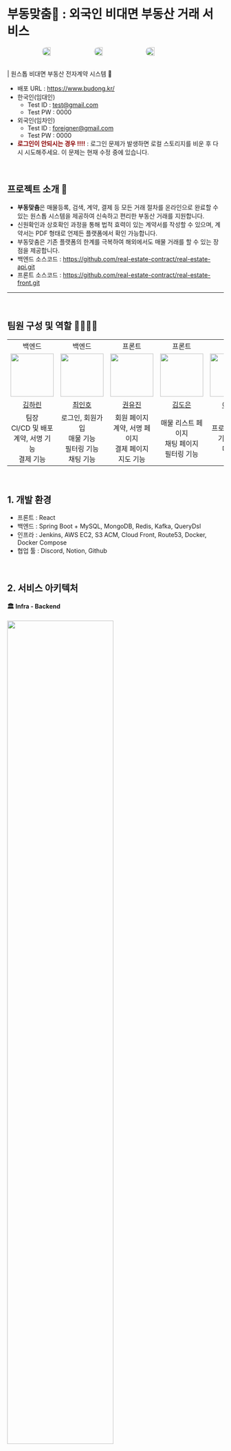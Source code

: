 # 부동맞춤🏡 : 외국인 비대면 부동산 거래 서비스
<div style="display: flex; justify-content: center; gap: 20px;">
  <img src="https://github.com/real-estate-contract/real-estate-front/assets/99604087/13e626fb-4d4a-4817-b554-d465e48baea4" style="border-radius: 15px; width: 20%;">
  <img src="https://github.com/real-estate-contract/real-estate-front/assets/99604087/35142afd-087c-4f25-aebf-211581898571" style="border-radius: 15px; width: 20%;">
    <img src="https://github.com/real-estate-contract/real-estate-front/assets/99604087/233c94c8-4e85-42c9-b1f0-c6326a3682a1" style="border-radius: 15px; width: 20%;">
</div>
<br/>


| 원스톱 비대면 부동산 전자계약 시스템 🏡
- 배포 URL : https://www.budong.kr/
- 한국인(임대인)
    - Test ID : test@gmail.com
    - Test PW : 0000
- 외국인(임차인) 
    - Test ID : foreigner@gmail.com
    - Test PW : 0000
- <span style="color:#8B0000;">**로그인이 안되시는 경우 ‼️‼️**</span>  :
  로그인 문제가 발생하면 로컬 스토리지를 비운 후 다시 시도해주세요. 이 문제는 현재 수정 중에 있습니다.

<br>

## 프로젝트 소개 📝

- **부동맞춤**은 매물등록, 검색, 계약, 결제 등 모든 거래 절차를 온라인으로 완료할 수 있는 원스톱 시스템을 제공하여 신속하고 편리한 부동산 거래를 지원합니다.
- 신원확인과 상호확인 과정을 통해 법적 효력이 있는 계약서를 작성할 수 있으며, 계약서는 PDF 형태로 언제든 플랫폼에서 확인 가능합니다.
- 부동맞춤은 기존 플랫폼의 한계를 극복하여 해외에서도 매물 거래를 할 수 있는 장점을 제공합니다.
- 백엔드 소스코드 : https://github.com/real-estate-contract/real-estate-api.git
- 프론트 소스코드 : https://github.com/real-estate-contract/real-estate-front.git
----

<br>

## 팀원 구성 및 역할 👨‍👨‍👧‍👧

<table>
  <tbody>
      <tr>
      <td align="center">백엔드</td> 
      <td align="center">백엔드</td>
      <td align="center">프론트</td>
      <td align="center">프론트</td>
      <td align="center">기획</td>
      </tr>
      <tr>
      <td align="center"><a href="https://github.com/harin1212"><img src="https://github.com/harin1212.png" width="100px;" alt=""/></td>
      <td align="center"><a href="https://github.com/Choi-InHo"><img src="https://github.com/Choi-InHo.png" width="100px;" alt=""/></td>
      <td align="center"><a href="https://github.com/yuujin00"><img src="https://github.com/yuujin00.png" width="100px;" alt=""/></td>
      <td align="center"><a href="https://github.com/doeuni"><img src="https://github.com/doeuni.png" width="100px;" alt=""/></td>
      <td align="center"><a href="https://github.com/C8-H10-N4-O2"><img src="https://github.com/C8-H10-N4-O2.png" width="100px;" alt=""/></td>
      </tr>
      <tr>
      <td align="center"><a href="https://github.com/harin1212">김하린</td> 
      <td align="center"><a href="https://github.com/Choi-InHo">최인호</td> 
      <td align="center"><a href="https://github.com/yuujin00">권유진</td>
      <td align="center"><a href="https://github.com/doeuni">김도은</td>
      <td align="center"><a href="https://github.com/C8-H10-N4-O2">이예솔</td>
      </tr>
    <tr>
    <td align="center">팀장<br/>CI/CD 및 배포<br/>계약, 서명 기능<br/>결제 기능</td> 
    <td align="center">로그인, 회원가입<br/> 매물 기능 <br/> 필터링 기능<br/> 채팅 기능 <br/> </td> 
    <td align="center">회원 페이지<br/> 계약, 서명 페이지 <br/> 결제 페이지<br/> 지도 기능 <br/></td>
    <td align="center">매물 리스트 페이지<br/> 채팅 페이지 <br/> 필터링 기능<br/> </td>
    <td align="center">프로젝트 기획 <br/> 기능 설계 <br/> 디자인 </td>
    </tr>
  </tbody>
</table>


<br>

## 1. 개발 환경

- 프론트 : React
- 백엔드 : Spring Boot + MySQL, MongoDB, Redis, Kafka, QueryDsl
- 인프라 : Jenkins, AWS EC2, S3 ACM, Cloud Front, Route53, Docker, Docker Compose
- 협업 툴 : Discord, Notion, Github
<br>

## 2. 서비스 아키텍처 
####  🏛 Infra - Backend
<img src="https://github.com/real-estate-contract/real-estate-front/assets/99604087/53066bed-88aa-4006-ad2f-5e1cce295966" width="70%"/>

####  🏛 Infra - Frontend
<img src="https://github.com/real-estate-contract/real-estate-front/assets/99604087/adc78aca-a8ff-4142-887c-2127eb40cd25" width="50%"/>

## 3. 페이지별 기능

### 🎥 온보딩, 회원가입, 로그인
- 서비스 접속 초기화면입니다.
- 온보딩 화면 이후 회원가입, 로그인을 진행합니다.

| 기능 | 배포 환경 시연 |
|:----:|:------:|
| 온보딩, 회원가입, 로그인 | <div style="display: flex; justify-content: center; gap: 20px;"><img src="https://github.com/real-estate-contract/real-estate-front/assets/99604087/5d05524d-0255-40a0-bf4d-76a7819994e6" width="30%" style="border-radius: 15px;"/><img src="https://github.com/real-estate-contract/real-estate-front/assets/99604087/538cf4e1-2a1a-415a-8411-691282031081" width="30%" style="border-radius: 15px;"/></div> |

### 🎥 매물 등록
- (1) 주소 등록 : 매물 소유인(임대인)은 플랫폼을 통해 매물을 등록할 수 있습니다. 네이버 클라우드의 지도 API를 이용해 지도 검색 기능으로 매물 주소를 검색 후 등록합니다.
- (2) 매물 옵션 : 임대인이 매물 옵션 정보를 등록합니다.
- (3) 추가 옵션 : 매물에 관해 추가 필요한 정보를 등록합니다.
- (4) 이미지 : 매물 이미지를 등록합니다. 이 때 이미지는 S3 버킷으로 관리합니다.

| 기능 | 배포 환경 시연 |
|:----:|:------:|
| 주소 등록 매물 옵션, 추가 옵션, 이미지 등록 | <div style="display: flex; justify-content: center; gap: 20px; flex-wrap: wrap;"><img src="https://github.com/real-estate-contract/real-estate-front/assets/99604087/11887e26-6f4b-4043-8d10-d874df937025" width="30%" style="border-radius: 15px; margin-bottom: 20px;"/><img src="https://github.com/real-estate-contract/real-estate-front/assets/99604087/9a95d517-d4e2-48f8-a8d1-5beb48a1f644" width="30%" style="border-radius: 15px; margin-bottom: 20px;"/><img src="https://github.com/real-estate-contract/real-estate-front/assets/99604087/281aaef7-0f79-4c50-abb6-6123252db085" width="30%" style="border-radius: 15px; margin-bottom: 20px;"/></div> |

### 🎥 매물 리스트
- 임차인(외국인)은 플랫폼에서 매물 검색을 통해 매물을 검색할 수 있습니다. 
- (1) 원하는 위치나 주소를 통해 인근 매물을 검색할 수 있습니다.
- (2) 필터링을 통해 조건에 맞는 매물을 찾을 수 있습니다. queryDsl에서 제공하는 기능인 BooleanExpression을 활용해 상황, 조건별로 다중 조건을 주어 원하는 매물을 찾아 검색할 수 있습니다.
- (3) 매물보기에서 원하는 매물을 선택해 거래하기 버튼을 누르면 계약을 진행할 수 있습니다. 이 때, 자신의 매물을 자신이 거래하지 못하도록 예외처리를 했습니다

| 기능 | 배포 환경 시연 |
|:----:|:------:|
| 매물 검색 | <div style="display: flex; justify-content: center; gap: 20px;"><img src="https://github.com/real-estate-contract/real-estate-front/assets/99604087/066e6c42-225e-426f-9506-016312d3589a" width="30%" style="border-radius: 15px;"/></div> |

### 🎥 매물 거래 - 전자 계약서
- 임차인(외국인)은 플랫폼에서 매물 검색을 통해 매물을 검색할 수 있습니다. 
- (1) 임차인(외국인)이 원하는 매물을 선택하면 절차를 확인하고 계약을 진행합니다.
- (2) 매물 등록 단계에서 저장한 계약서를 불러와 계약당사자들은 서로 확인합니다.
- (3) 거래 당사자간 수정이 가능한 부동산 단기 월세 계약서를 작성합니다.
- (4) 계약서 동의 후 계약 당사자들은 계약서 작성을 완료합니다.

| 기능 | 배포 환경 시연 |
|:----:|:------:|
| 전자 계약서 작성 | <div style="display: flex; justify-content: center; gap: 20px;"><img src="https://github.com/real-estate-contract/real-estate-front/assets/99604087/029979ad-d215-4586-a098-f076b794b167" width="30%" style="border-radius: 15px;"/></div> |

### 🎥 매물 거래 - 전자 서명
- (1) 계약서 작성을 완료한 뒤, 서명하기를 진행합니다.
- (2) 거래 당사자들 모두 각자 서명을 완료합니다.
- (3) 서명의 진위여부를 확인하고 결제할 수 있습니다.

| 기능 | 배포 환경 시연 |
|:----:|:------:|
| 전자 서명 | <div style="display: flex; justify-content: center; gap: 20px;"><img src="https://github.com/real-estate-contract/real-estate-front/assets/99604087/5934c817-c2ec-4a40-b4c3-96fbec992f59" width="30%" style="border-radius: 15px;"/></div> |

### 🎥 매물 거래 - 결제
- (1) 결제는 KG이니시스의 테스트 환경입니다.
- (2) 금액 확인 후 결제하기를 눌러 결제를 진행합니다.
- (3) 결제 완료 후 계약서를 수령할 수 있습니다.
- (4) 테스트 환경으로 결제 당일 자정에 돈을 다시 환급받을 수 있습니다.

| 기능 | 배포 환경 시연 |
|:----:|:------:|
| 결제 | <div style="display: flex; justify-content: center; gap: 20px;"><img src="https://github.com/real-estate-contract/real-estate-front/assets/99604087/04162101-ddb2-491f-8268-9f1690eec124" width="30%" style="border-radius: 15px;"/></div> |


<br>

## 오류 보고 및 문의 사항 🐞
서비스 사용 중 오류가 발생하거나 문의 사항이 있으시면 [여기로](https://github.com/real-estate-contract/.github) 이슈를 남겨주세요. 가능한 빨리 문제를 해결해 드리겠습니다.
